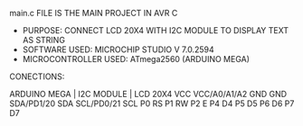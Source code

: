 main.c FILE IS THE MAIN PROJECT IN AVR C

- PURPOSE: CONNECT LCD 20X4 WITH I2C MODULE TO DISPLAY TEXT AS STRING
- SOFTWARE USED: MICROCHIP STUDIO V 7.0.2594
- MICROCONTROLLER USED: ATmega2560 (ARDUINO MEGA)

CONECTIONS: 

ARDUINO MEGA | I2C MODULE | LCD 20X4
    VCC       VCC/A0/A1/A2
    GND           GND
 SDA/PD1/20       SDA
 SCL/PD0/21       SCL
                  P0          RS
                  P1          RW
                  P2          E
                  P4          D4
                  P5          D5 
                  P6          D6
                  P7          D7
                  
